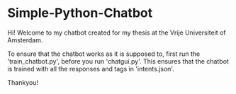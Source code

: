 # Simple-Python-Chatbot

Hi! Welcome to my chatbot created for my thesis at the Vrije Universiteit of Amsterdam.

To ensure that the chatbot works as it is supposed to, first run the 'train_chatbot.py', before you run 'chatgui.py'.
This ensures that the chatbot is trained with all the responses and tags in 'intents.json'.

Thankyou!

